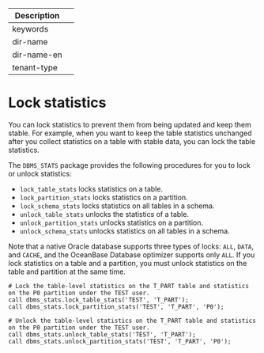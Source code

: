 | Description |                 |
|---------------|-----------------|
| keywords |                 |
| dir-name |                 |
| dir-name-en |                 |
| tenant-type |                 |

# Lock statistics

You can lock statistics to prevent them from being updated and keep them stable. For example, when you want to keep the table statistics unchanged after you collect statistics on a table with stable data, you can lock the table statistics.

The `DBMS_STATS` package provides the following procedures for you to lock or unlock statistics:

* `lock_table_stats` locks statistics on a table.
* `lock_partition_stats` locks statistics on a partition.
* `lock_schema_stats` locks statistics on all tables in a schema.
* `unlock_table_stats` unlocks the statistics of a table.
* `unlock_partition_stats` unlocks statistics on a partition.
* `unlock_schema_stats` unlocks statistics on all tables in a schema.

Note that a native Oracle database supports three types of locks: `ALL`, `DATA`, and `CACHE`, and the OceanBase Database optimizer supports only `ALL`. If you lock statistics on a table and a partition, you must unlock statistics on the table and partition at the same time.

```
# Lock the table-level statistics on the T_PART table and statistics on the P0 partition under the TEST user.
call dbms_stats.lock_table_stats('TEST', 'T_PART');
call dbms_stats.lock_partition_stats('TEST', 'T_PART', 'P0');

# Unlock the table-level statistics on the T_PART table and statistics on the P0 partition under the TEST user.
call dbms_stats.unlock_table_stats('TEST', 'T_PART');
call dbms_stats.unlock_partition_stats('TEST', 'T_PART', 'P0');
```
